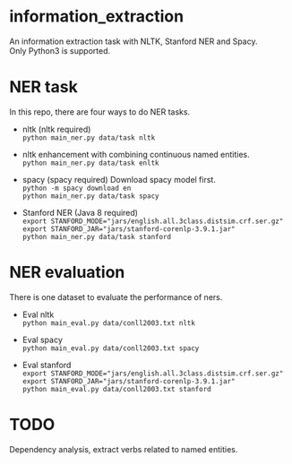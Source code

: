 # information_extraction
An information extraction task with NLTK, Stanford NER and Spacy.  
Only Python3 is supported. 

# NER task 
In this repo, there are four ways to do NER tasks.

* nltk (nltk required)  
`python main_ner.py data/task nltk`


* nltk enhancement with combining continuous named entities.  
`python main_ner.py data/task enltk`


* spacy (spacy required)
Download spacy model first.  
`python -m spacy download en`  
`python main_ner.py data/task spacy` 


* Stanford NER (Java 8 required)   
`export STANFORD_MODE="jars/english.all.3class.distsim.crf.ser.gz"`   
`export STANFORD_JAR="jars/stanford-corenlp-3.9.1.jar"`   
`python main_ner.py data/task stanford` 


# NER evaluation 
There is one dataset to evaluate the performance of ners. 

* Eval nltk  
`python main_eval.py data/conll2003.txt nltk` 

* Eval spacy  
`python main_eval.py data/conll2003.txt spacy`

* Eval stanford   
`export STANFORD_MODE="jars/english.all.3class.distsim.crf.ser.gz"`  
`export STANFORD_JAR="jars/stanford-corenlp-3.9.1.jar"`    
`python main_eval.py data/conll2003.txt stanford` 

# TODO  

Dependency analysis, extract verbs related to named entities.
